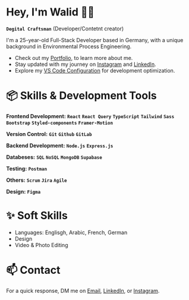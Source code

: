 # Hey, I'm Walid 👋🏼

**`Degital Craftsman`** (Developer/Contetnt creator)

I'm a 25-year-old Full-Stack Developer based in Germany, with a unique background in Environmental Process Engineering.

- Check out my [Portfolio](https://walidsportfolio.netlify.app/), to learn more about me.
- Stay updated with my journey on [Instagram](https://www.instagram.com/dev.n.des/) and [LinkedIn](https://www.linkedin.com/in/walid-kouider-ayad).
- Explore my [VS Code Configuration]() for development optimization.

# 📦 Skills & Development Tools

**Frontend Development:** **`React`** **`React Query`** **`TypeScript`** **`Tailwind`** **`Sass`** **`Bootstrap`** **`Styled-components`** **`Framer-Motion`**

**Version Control:** **`Git`** **`Github`** **`GitLab`**

**Backend Development:**  **`Node.js`** **`Express.js`**

**Databeses:** **`SQL`**  **`NoSQL`** **`MongoDB`** **`Supabase`**

**Testing:** **`Postman`** 

**Others:** **`Scrum`** **`Jira`** **`Agile`**

**Design:** **`Figma`**

# ✨ Soft Skills
- Languages: Englisgh, Arabic, French, German
- Design
- Video & Photo Editing

# 📫 Contact

For a quick response, DM me on [Email](mailto:kouiderayadwalid@gmail.com), [LinkedIn](https://www.linkedin.com/in/walid-kouider-ayad), or [Instagram](https://www.instagram.com/dev.n.des/).
